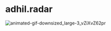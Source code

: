 # adhil.radar
![animated-gif-downsized_large-3_vZiXvZ62pr](https://user-images.githubusercontent.com/55320801/208673212-d417b103-12f6-4735-8f9f-95b5531c125d.gif)
